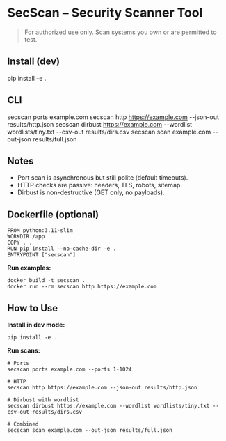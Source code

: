 # SecScan – Security Scanner Tool

> For authorized use only. Scan systems you own or are permitted to test.

## Install (dev)
pip install -e .

## CLI
secscan ports example.com
secscan http https://example.com --json-out results/http.json
secscan dirbust https://example.com --wordlist wordlists/tiny.txt --csv-out results/dirs.csv
secscan scan example.com --out-json results/full.json

## Notes
- Port scan is asynchronous but still polite (default timeouts).
- HTTP checks are passive: headers, TLS, robots, sitemap.
- Dirbust is non-destructive (GET only, no payloads).

## Dockerfile (optional)
```
FROM python:3.11-slim
WORKDIR /app
COPY . .
RUN pip install --no-cache-dir -e .
ENTRYPOINT ["secscan"]
```

**Run examples:**
```
docker build -t secscan .
docker run --rm secscan http https://example.com
```

## How to Use

**Install in dev mode:**
```\
pip install -e .
```

**Run scans:**
```
# Ports
secscan ports example.com --ports 1-1024

# HTTP
secscan http https://example.com --json-out results/http.json

# Dirbust with wordlist
secscan dirbust https://example.com --wordlist wordlists/tiny.txt --csv-out results/dirs.csv

# Combined
secscan scan example.com --out-json results/full.json
```
